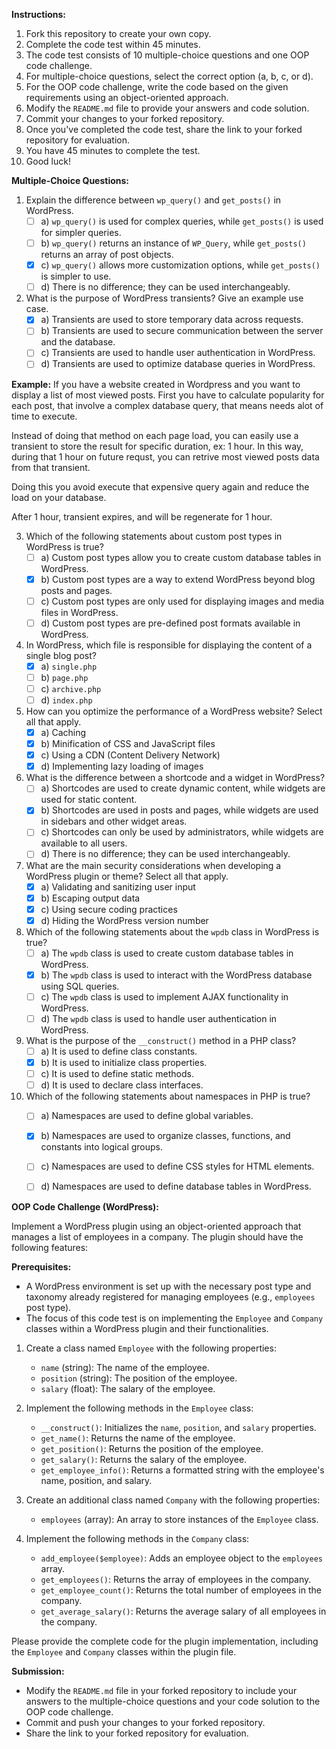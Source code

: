 **Instructions:**
1. Fork this repository to create your own copy.
2. Complete the code test within 45 minutes.
3. The code test consists of 10 multiple-choice questions and one OOP code challenge.
4. For multiple-choice questions, select the correct option (a, b, c, or d).
5. For the OOP code challenge, write the code based on the given requirements using an object-oriented approach.
6. Modify the `README.md` file to provide your answers and code solution.
7. Commit your changes to your forked repository.
8. Once you've completed the code test, share the link to your forked repository for evaluation.
9. You have 45 minutes to complete the test.
10. Good luck!

**Multiple-Choice Questions:**

1. Explain the difference between `wp_query()` and `get_posts()` in WordPress.
   - [ ] a) `wp_query()` is used for complex queries, while `get_posts()` is used for simpler queries.
   - [ ] b) `wp_query()` returns an instance of `WP_Query`, while `get_posts()` returns an array of post objects.
   - [x] c) `wp_query()` allows more customization options, while `get_posts()` is simpler to use.
   - [ ] d) There is no difference; they can be used interchangeably.

2. What is the purpose of WordPress transients? Give an example use case.
   - [x] a) Transients are used to store temporary data across requests.
   - [ ] b) Transients are used to secure communication between the server and the database.
   - [ ] c) Transients are used to handle user authentication in WordPress.
   - [ ] d) Transients are used to optimize database queries in WordPress.

<strong>Example:</strong>
If you have a website created in Wordpress and you want to display a list of most viewed posts. First you have to calculate popularity for each post, that involve a complex database query, that means needs alot of time to execute.

Instead of doing that method on each page load, you can easily use a transient to store the result for specific duration, ex: 1 hour. In this way, during that 1 hour on future requst, you can retrive most viewed posts data from that transient.  

Doing this you avoid execute that expensive query again and reduce the load on your database.

After 1 hour, transient expires, and will be regenerate for 1 hour.



3. Which of the following statements about custom post types in WordPress is true?
   - [ ] a) Custom post types allow you to create custom database tables in WordPress.
   - [x] b) Custom post types are a way to extend WordPress beyond blog posts and pages.
   - [ ] c) Custom post types are only used for displaying images and media files in WordPress.
   - [ ] d) Custom post types are pre-defined post formats available in WordPress.

4. In WordPress, which file is responsible for displaying the content of a single blog post?
   - [x] a) `single.php`
   - [ ] b) `page.php`
   - [ ] c) `archive.php`
   - [ ] d) `index.php`

5. How can you optimize the performance of a WordPress website? Select all that apply.
   - [x] a) Caching
   - [x] b) Minification of CSS and JavaScript files
   - [x] c) Using a CDN (Content Delivery Network)
   - [x] d) Implementing lazy loading of images

6. What is the difference between a shortcode and a widget in WordPress?
   - [ ] a) Shortcodes are used to create dynamic content, while widgets are used for static content.
   - [x] b) Shortcodes are used in posts and pages, while widgets are used in sidebars and other widget areas.
   - [ ] c) Shortcodes can only be used by administrators, while widgets are available to all users.
   - [ ] d) There is no difference; they can be used interchangeably.

7. What are the main security considerations when developing a WordPress plugin or theme? Select all that apply.
   - [x] a) Validating and sanitizing user input
   - [x] b) Escaping output data
   - [x] c) Using secure coding practices
   - [x] d) Hiding the WordPress version number

8. Which of the following statements about the `wpdb` class in WordPress is true?
   - [ ] a) The `wpdb` class is used to create custom database tables in WordPress.
   - [x] b) The `wpdb` class is used to interact with the WordPress database using SQL queries.
   - [ ] c) The `wpdb` class is used to implement AJAX functionality in WordPress.
   - [ ] d) The `wpdb` class is used to handle user authentication in WordPress.

9. What is the purpose of the `__construct()` method in a PHP class?
   - [ ] a) It is used to define class constants.
   - [x] b) It is used to initialize class properties.
   - [ ] c) It is used to define static methods.
   - [ ] d) It is used to declare class interfaces.

10. Which of the following statements about namespaces in PHP is true?
    - [ ] a) Namespaces are used to define global variables.
    - [x] b) Namespaces are used to organize classes, functions, and constants into logical groups.
    - [ ] c) Namespaces are used to define CSS styles for HTML elements.
    - [ ] d) Namespaces are used to define database tables in WordPress.


**OOP Code Challenge (WordPress):**

Implement a WordPress plugin using an object-oriented approach that manages a list of employees in a company. The plugin should have the following features:

**Prerequisites:**
- A WordPress environment is set up with the necessary post type and taxonomy already registered for managing employees (e.g., `employees` post type).
- The focus of this code test is on implementing the `Employee` and `Company` classes within a WordPress plugin and their functionalities.

1. Create a class named `Employee` with the following properties:
   - `name` (string): The name of the employee.
   - `position` (string): The position of the employee.
   - `salary` (float): The salary of the employee.

2. Implement the following methods in the `Employee` class:
   - `__construct()`: Initializes the `name`, `position`, and `salary` properties.
   - `get_name()`: Returns the name of the employee.
   - `get_position()`: Returns the position of the employee.
   - `get_salary()`: Returns the salary of the employee.
   - `get_employee_info()`: Returns a formatted string with the employee's name, position, and salary.

3. Create an additional class named `Company` with the following properties:
   - `employees` (array): An array to store instances of the `Employee` class.

4. Implement the following methods in the `Company` class:
   - `add_employee($employee)`: Adds an employee object to the `employees` array.
   - `get_employees()`: Returns the array of employees in the company.
   - `get_employee_count()`: Returns the total number of employees in the company.
   - `get_average_salary()`: Returns the average salary of all employees in the company.

Please provide the complete code for the plugin implementation, including the `Employee` and `Company` classes within the plugin file.

**Submission:**
- Modify the `README.md` file in your forked repository to include your answers to the multiple-choice questions and your code solution to the OOP code challenge.
- Commit and push your changes to your forked repository.
- Share the link to your forked repository for evaluation.

